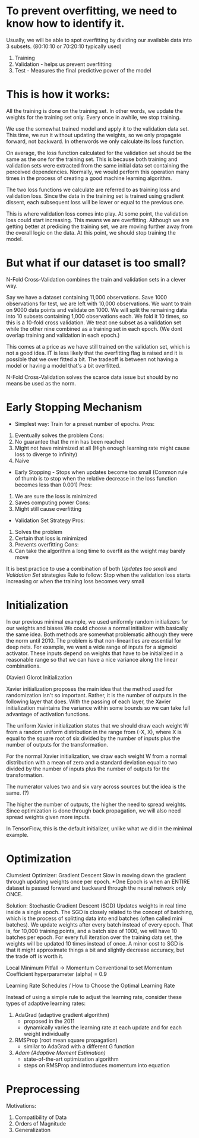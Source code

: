 # To prevent overfitting, we need to know how to identify it.
Usually, we will be able to spot overfitting by dividing our available data into 3 subsets. (80:10:10 or 70:20:10 typically used)
1. Training
2. Validation - helps us prevent overfitting
3. Test - Measures the final predictive power of the model

# This is how it works:
All the training is done on the training set. 
In other words, we update the weights for the training set only.
Every once in awhile, we stop training.

We use the somewhat trained model and apply it to the validation data set.
This time, we run it without updating the weights, so we only propagate forward, not backward. 
In otherwords we only calculate its loss function.

On average, the loss function calculated for the validation set should be the same as the one for the training set.
This is because both training and validation sets were extracted from the same initial data set containing the perceived dependencies.
Normally, we would perform this operation many times in the process of creating a good machine learning algorithm.

The two loss functions we calculate are referred to as training loss and validation loss.
Since the data in the training set is trained using gradient dissent, each subsequent loss will be lower or equal to the previous one.

This is where validation loss comes into play.
At some point, the validation loss could start increasing. This means we are overfitting.
Although we are getting better at predicing the training set, we are moving further away from the overall logic on the data.
At this point, we should stop training the model.

# But what if our dataset is too small?
N-Fold Cross-Validation combines the train and validation sets in a clever way.

Say we have a dataset containing 11,000 observations. Save 1000 observations for test, we are left with 10,000 observations.
We want to train on 9000 data points and validate on 1000. We will split the remaining data into 10 subsets containing 1,000 observations each.
We fold it 10 times, so this is a 10-fold cross validation.
We treat one subset as a validation set while the other nine combined as a training set in each epoch. (We dont overlap training and validation in each epoch.)

This comes at a price as we have still trained on the validation set, which is not a good idea.
IT is less likely that the overfitting flag is raised and it is possible that we over fitted a bit.
The tradeoff is between not having a model or having a model that's a bit overfitted.

N-Fold Cross-Validation solves the scarce data issue but should by no means be used as the norm.

# Early Stopping Mechanism
- Simplest way: Train for a preset number of epochs.
Pros: 
1. Eventually solves the problem
Cons: 
1. No guarantee that the min has been reached
2. Might not have minimized at all (High enough learning rate might cause loss to diverge to infinity)
3. Naive

- Early Stopping - Stops when updates become too small (Common rule of thumb is to stop when the relative decrease in the loss function becomes less than 0.001)
Pros:
1. We are sure the loss is minimized
2. Saves computing power
Cons:
1. Might still cause overfitting

- Validation Set Strategy
Pros:
1. Solves the problem
2. Certain that loss is minimized
3. Prevents overfitting
Cons:
1. Can take the algorithm a long time to overfit as the weight may barely move

It is best practice to use a combination of both *Updates too small* and *Validation Set* strategies
Rule to follow: Stop when the validation loss starts increasing or when the training loss becomes very small

# Initialization
In our previous minimal example, we used uniformly random initializers for our weights and biases
We could choose a normal initializer with basically the same idea.
Both methods are somewhat problematic although they were the norm until 2010.
The problem is that non-linearities are essential for deep nets.
For example, we want a wide range of inputs for a sigmoid activator.
These inputs depend on weights that have to be initialized in a reasonable range so that we can have a nice variance along the linear combinations.

(Xavier) Glorot Initialization

Xavier initialization proposes the main idea that the method used for randomization isn't so important.
Rather, it is the number of outputs in the following layer that does.
With the passing of each layer, the Xavier initialization maintains the variance within some bounds so we can take full advantage of activation functions.

The uniform Xavier initialization states that we should draw each weight W from a random uniform distribution in the range from (-X, X), 
where X is equal to the square root of six divided by the number of inputs plus the number of outputs for the transformation.

For the normal Xavier initialization, we draw each weight W from a normal distribution with a mean of zero and a standard deviation equal to two divided by the number of inputs plus the number of outputs for the transformation.

The numerator values two and six vary across sources but the idea is the same. (?)

The higher the number of outputs, the higher the need to spread weights.
Since optimization is done through back propagation, we will also need spread weights given more inputs.

In TensorFlow, this is the default initializer, unlike what we did in the minimal example.

# Optimization
Clumsiest Optimizer: Gradient Descent
Slow in moving down the gradient through updating weights once per epoch.
*One Epoch is when an ENTIRE dataset is passed forward and backward through the neural network only ONCE.

Solution: Stochastic Gradient Descent (SGD)
Updates weights in real time inside a single epoch.
The SGD is closely related to the concept of batching, which is the process of splitting data into end batches (often called mini batches).
We update weights after every batch instead of every epoch.
That is, for 10,000 training points, and a batch size of 1000, we will have 10 batches per epoch.
For every full iteration over the training data set, the weights will be updated 10 times instead of once.
A minor cost to SGD is that it might approximate things a bit and slightly decrease accuracy, but the trade off is worth it.

Local Minimum Pitfall -> Momentum
Conventional to set Momentum Coefficient hyperparameter (alpha) = 0.9

Learning Rate Schedules / How to Choose the Optimal Learning Rate

Instead of using a simple rule to adjust the learning rate, consider these types of adaptive learning rates:
1. AdaGrad (adaptive gradient algorithm)
   - proposed in the 2011
   - dynamically varies the learning rate at each update and for each weight individually
2. RMSProp (root mean square propagation)
   - similar to AdaGrad with a different G function
3. *Adam (Adaptive Moment Estimation)*
   - state-of-the-art optimization algorithm
   - steps on RMSProp and introduces momentum into equation

# Preprocessing
Motivations:
1. Compatibility of Data
2. Orders of Magnitude
3. Generalization
